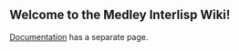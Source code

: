 ## Welcome to the Medley Interlisp Wiki!

[Documentation](https://github.com/Interlisp/medley/wiki/Documentation) has a separate page.


